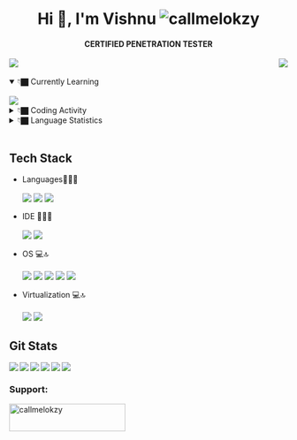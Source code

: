 <!-- <img align="left" src="https://user-images.githubusercontent.com/56486732/222443064-c9971d2a-f74a-4b97-bc75-651103a48cf8.jpg"> -->
<h1 align="center">Hi 👋, I'm Vishnu <img src="https://komarev.com/ghpvc/?username=callmelokzy&label=Profile%20views&color=0e75b6&style=flat" alt="callmelokzy" /><h4 align="center">
CERTIFIED PENETRATION TESTER </h4>  </h1>


 [<img align="right" src="https://img.shields.io/badge/Twitter-1DA1F2?style=for-the-badge&logo=twitter&logoColor=white">](https://twitter.com/callmelokzy) 
[<img align="" src="https://img.shields.io/badge/Medium-12100E?style=for-the-badge&logo=medium&logoColor=white">](https://medium.com/@callmelokzy) &nbsp;&nbsp;
<details open >
<summary>👇🏿 Currently Learning </summary>
<br>
<img align="left" src="https://img.shields.io/badge/WIRELESS-PENTETSING-red?style=for-the-badge">
<!-- <img  align="left" src="https://img.shields.io/badge/REACT.JS-green?style=for-the-badge"> -->
 <br>
</details>
<!--START_SECTION:waka-->
<details ✔️>
<summary>👇🏿 Coding Activity </summary>
<br>
<img src="https://wakatime.com/share/@a90dbf0d-7fde-496e-a643-16a15e93669b/a3238e31-7902-4288-8062-491bd16469b4.png"  height="500">
</details>

<details >
<summary>👇🏿 Language Statistics </summary>
<br>
<img src="https://wakatime.com/share/@a90dbf0d-7fde-496e-a643-16a15e93669b/09c7b7cc-0412-4392-94d2-91a424551f56.svg" height="500">
</details>
<!--ENS_SECTION:waka-->
<br>

## Tech Stack 
 - Languages👨‍💻🔝 <br><br>
<img src="https://img.shields.io/badge/python-3670A0?style=for-the-badge&logo=python&logoColor=ffdd54"> <img src="https://img.shields.io/badge/JavaScript-323330?style=for-the-badge&logo=javascript&logoColor=F7DF1E"> <img src="https://img.shields.io/badge/bashscript-black?style=for-the-badge&logo=linux&logoColor=white">
<!-- <img src="https://img.shields.io/badge/HTML5-E34F26?style=for-the-badge&logo=html5&logoColor=white"> <img src="https://img.shields.io/badge/CSS3-1572B6?style=for-the-badge&logo=css3&logoColor=white">
 -->
- IDE 👨‍💻🔝 <br><br>
<img src="https://img.shields.io/badge/PyCharm-000000.svg?&style=for-the-badge&logo=PyCharm&logoColor=white"> <img src="https://img.shields.io/badge/VSCode-0078D4?style=for-the-badge&logo=visual%20studio%20code&logoColor=white">

- OS 💻🔝 <br><br>
<img src="https://img.shields.io/badge/Kali_Linux-557C94?style=for-the-badge&logo=kali-linux&logoColor=white"> <img src="https://img.shields.io/badge/parrotos-darkgreen?style=for-the-badge&logo=debian&logoColor=red"> <img src="https://img.shields.io/badge/Ubuntu-E95420?style=for-the-badge&logo=ubuntu&logoColor=white">
<img src="https://img.shields.io/badge/Windows-0078D6?style=for-the-badge&logo=windows&logoColor=white"> <img src="https://img.shields.io/badge/Android-3DDC84?style=for-the-badge&logo=android&logoColor=white">

- Virtualization 💻🔝 <br><br>
<img src="https://img.shields.io/badge/VMware-231f20?style=for-the-badge&logo=VMware&logoColor=white"> <img src="https://img.shields.io/badge/VirtualBox-21416b?style=for-the-badge&logo=VirtualBox&logoColor=white">


## Git Stats
<img align="left" src="http://github-profile-summary-cards.vercel.app/api/cards/repos-per-language?username=callmelokzy&theme=github"> <img align="left" src="http://github-profile-summary-cards.vercel.app/api/cards/most-commit-language?username=callmelokzy&theme=github"> <img align="left" src="http://github-profile-summary-cards.vercel.app/api/cards/stats?username=callmelokzy&theme=github"> <img align="left" src="http://github-profile-summary-cards.vercel.app/api/cards/productive-time?username=callmelokzy&theme=github&utcOffset=8"> <img align="left" src="https://github-readme-streak-stats.herokuapp.com/?user=callmelokzy">

![](http://github-profile-summary-cards.vercel.app/api/cards/profile-details?username=callmelokzy&theme=github)


<h3 align="left">Support:</h3> <a href="https://www.buymeacoffee.com/callmelokzy"> <img align="left" src="https://cdn.buymeacoffee.com/buttons/v2/default-yellow.png" height="50" width="210" alt="callmelokzy" /></a><br><br>

